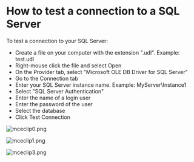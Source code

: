 # How to test a connection to a SQL Server

To test a connection to your SQL Server:

* Create a file on your computer with the extension ".udl". Example: test.udl
* Right-mouse click the file and select Open
* On the Provider tab, select "Microsoft OLE DB Driver for SQL Server"
* Go to the Connection tab
* Enter your SQL Server instance name. Example: MyServer\Instance1
* Select "SQL Server Authentication"
* Enter the name of a login user
* Enter the password of the user
* Select the database
* Click Test Connection

![mceclip0.png](https://support.soraco.co/hc/article\_attachments/360089805691/mceclip0.png)

![mceclip1.png](https://support.soraco.co/hc/article\_attachments/360089801032/mceclip1.png)

![mceclip3.png](https://support.soraco.co/hc/article\_attachments/360089806091/mceclip3.png)
